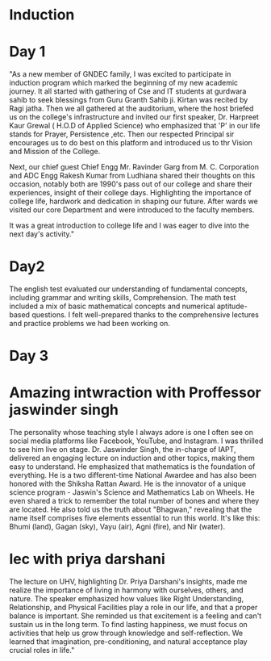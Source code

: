 # Induction

# Day 1
"As a new member of GNDEC family, I was excited to participate in induction program which marked the beginning of my new academic journey. 
It all started with gathering of Cse and IT students at gurdwara sahib to seek blessings from Guru Granth Sahib ji. Kirtan was recited by Ragi jatha. Then we all gathered at the  auditorium,  where the host briefed us on the college's infrastructure and invited our first speaker, Dr. Harpreet Kaur Grewal ( H.O.D of Applied Science) who emphasized that 'P' in our life stands for Prayer, Persistence ,etc. Then our respected Principal sir encourages us to do best on this platform and introduced us to thr Vision and Mission of the College. 


Next,  our chief guest Chief Engg Mr. Ravinder Garg from M. C.  Corporation and  ADC Engg Rakesh Kumar from Ludhiana shared their thoughts on this occasion, notably both are 1990's pass out  of our college and share their experiences,  insight of their college days.  Highlighting the importance of college life,  hardwork and dedication in shaping our future. 
After wards we visited our core Department and were introduced to the faculty members.  

It was a great introduction to college life and I was eager to dive into the next day's activity."
     
   
# Day2

The english test evaluated our understanding of fundamental concepts,  including grammar and writing skills, Comprehension. 
The math test  included a mix of basic mathematical concepts and numerical aptitude-based questions. I felt well-prepared thanks to the comprehensive lectures and practice problems we had been working on.

# Day 3

# Amazing intwraction with Proffessor jaswinder singh
The personality whose teaching style I always adore is one I often see on social media platforms like Facebook, YouTube, and Instagram. I was thrilled to see him live on stage. Dr. Jaswinder Singh, the in-charge of IAPT, delivered an engaging lecture on induction and other topics, making them easy to understand. He emphasized that mathematics is the foundation of everything. He is a two different-time National Awardee and has also been honored with the Shiksha Rattan Award. He is the innovator of a unique science program - Jaswin's Science and Mathematics Lab on Wheels. He even shared a trick to remember the total number of bones and where they are located. He also told us the truth about "Bhagwan," revealing that the name itself comprises five elements essential to run this world. It's like this: Bhumi (land), Gagan (sky), Vayu (air), Agni (fire), and Nir (water).

# lec with priya darshani
The lecture on UHV, highlighting Dr. Priya Darshani's insights, made me realize the importance of living in harmony with ourselves, others, and nature. The speaker emphasized how values like Right Understanding, Relationship, and Physical Facilities play a role in our life, and that a proper balance is important. She reminded us that excitement is a feeling and can't sustain us in the long term. To find lasting happiness, we must focus on activities that help us grow through knowledge and self-reflection. We learned that imagination, pre-conditioning, and natural acceptance play crucial roles in life."


